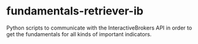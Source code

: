 # fundamentals-retriever-ib
Python scripts to communicate with the InteractiveBrokers API in order to get the fundamentals for all kinds of important indicators.
